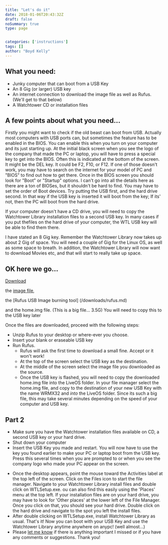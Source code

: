```yaml
---
title: "Let's do it"
date: 2018-01-06T20:43:32Z
draft: false
noSummary: true
type: page


categories: ['instructions']
tags: []
author: "Boyd Kelly"
---
```


## What you need:

- Junky computer that can boot from a USB Key
- An 8 Gig (or larger) USB key 
- An internet connection to download the image file as well as Rufus. (We'll get to that below)
- A Watchtower CD or installation files

## A few points about what you need...

Firstly you might want to check if the old beast can boot from USB. Actually most computers with USB ports can, but sometimes the feature has to be enabled in the BIOS. You can enable this when you turn on your computer and its just starting up. At the initial black screen when you see the logo of the company that made the PC or laptop, you will have to press a special key to get into the BIOS. Often this is indicated at the bottom of the screen. It might be the DEL key. It could be F2, F10, or F12. If one of those doesn't work, you may have to search on the internet for your model of PC and "BIOS" to find out how to get there. Once in the BIOS screen you should look for "Boot" or "Startup" options. I can't go into all the details here as there are a ton of BIOSes, but it shouldn't be hard to find. You may have to set the order of Boot devices. Try putting the USB first, and the hard drive second. In that way if the USB key is inserted it will boot from the key; If its' not, then the PC will boot from the hard drive.

If your computer doesn't have a CD drive, you will need to copy the Watchtower Library installation files to a second USB key. In many cases if you put thefiles on the hard drive of your computer, the WTL USB key will be able to find them there.

I have stated an 8 Gig key. Remember the Watchtower Library now takes up about 2 Gig of space. You will need a couple of Gig for the Linux OS, as well as some space to breath. In addition, the Watchtower Library will now want to download Movies etc, and that will start to really take up space.

## OK here we go...

[Download](/downloads/) 

the [image file](/downloads/32bit.md), 

the [Rufus USB Image burning tool] (/downloads/rufus.md)

and the home.img file. (This is a big file... 3.5G) You will need to copy this to the USB key later

Once the files are downloaded, proceed with the following steps:


* Unzip Rufus to your desktop or where-ever you choose.
* Insert your blank or eraseable USB key
* Run Rufus. 
	* Rufus will ask the first time to download a small fine. Accept or it won't work!
	* At the top of the screen select the USB key as the destination.
 	* At the middle of the screen select the image file you downloaded as the source.
	* Once the USB key is flashed, you will need to copy the downloaded home.img file into the LiveOS folder. In your file manager select the home.img file, and copy to the destination of your new USB Key with the name WRMX32 and *into* the LiveOS folder. Since its such a big file, this may take several minutes depending on the speed of your computer and USB key.
## Part 2
+ Make sure you have the Watchtower installation files available on CD, a second USB key or your hard drive.
+ Shut down your computer
+ Insert the USB Key you made and restart. You will now have to use the key you found earlier to make your PC or laptop boot from the USB key. Press this several times when you are prompted to or when you see the company logo who made your PC appear on the screen. 
* Once the desktop appears, point the mouse toward the Activities label at the top left of the screen. Click on the Files icon to start the file manager. Navigate to your Watchtower Library install files and double click on WTLSetup.exe. ou can also find this easily using the 'Places' menu at the top left. If your installation files are on your hard drive, you may have to look for 'Other places' at the lower left of the File Manager. Once you click on that, you should see your hard drive. Double click on the hard drive and navigate to the spot you left the install files.
* After double clicking on WTLSetup.exe, install Watchtower Library as usual. That's it! Now you can boot with your USB Key and use the Watchtower Library anytime anywhere on anypc! (well almost...)
* Please [let me know](../contact/) if there is anything important I missed or if you have any comments or suggestions. Thank you!
